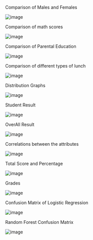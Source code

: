 Comparison of Males and Females

![image](https://user-images.githubusercontent.com/78292851/148019938-54657e04-1cba-4645-a9f8-b0f85f9010de.png)

Comparison of math scores

![image](https://user-images.githubusercontent.com/78292851/148020106-485739ef-6368-411c-b591-796f9cc81fab.png)

Comparison of Parental Education

![image](https://user-images.githubusercontent.com/78292851/148020167-5a21e6d2-5bea-4b40-af57-216559d0410a.png)

Comparison of different types of lunch

![image](https://user-images.githubusercontent.com/78292851/148020235-b2339649-7d31-4935-837d-af9fe2346f7a.png)

Distribution Graphs

![image](https://user-images.githubusercontent.com/78292851/148020305-bfb99436-d61d-439c-b165-c8f1a89d9b47.png)

Student Result

![image](https://user-images.githubusercontent.com/78292851/148020359-77bb6e23-c6c8-4e61-ba92-af6f296ad9c9.png)

OverAll Result

![image](https://user-images.githubusercontent.com/78292851/148020420-4408e703-0100-4b50-a4db-635f7abf9c71.png)

Correlations between the attributes

![image](https://user-images.githubusercontent.com/78292851/148020538-cd4c9bfb-9178-45b2-bf0e-826f457714f3.png)

Total Score and Percentage

![image](https://user-images.githubusercontent.com/78292851/148020644-3acfc0cb-6c81-4096-a72a-fc40b2d8f05b.png)

Grades

![image](https://user-images.githubusercontent.com/78292851/148020694-12cbc440-51c2-450d-bc9d-e3c40ac9274c.png)

Confusion Matrix of Logistic Regression

![image](https://user-images.githubusercontent.com/78292851/148020768-520a81cd-641a-46ca-b383-e294967cf7b0.png)

Random Forest Confusion Matrix

![image](https://user-images.githubusercontent.com/78292851/148019729-a513cc1a-93a9-402e-97b4-57f6c1497c9f.png)

